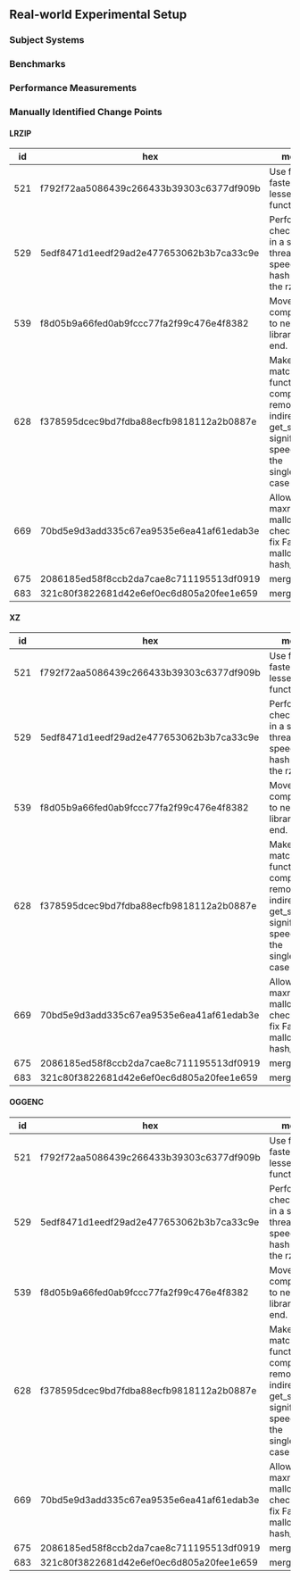 ## Real-world Experimental Setup

### Subject Systems

### Benchmarks

### Performance Measurements

### Manually Identified Change Points

#### LRZIP

| id  | hex                                      | message                                                                                                                      |
|-----|------------------------------------------|------------------------------------------------------------------------------------------------------------------------------|
| 521 | f792f72aa5086439c266433b39303c6377df909b | Use ffsl for a faster lesser_bitness function.                                                                               |
| 529 | 5edf8471d1eedf29ad2e477653062b3b7ca33c9e | Perform all checksumming in a separate thread to speed up the hash search in the rzip phase.                                 |
| 539 | f8d05b9a66fed0ab9fccc77fa2f99c476e4f8382 | Move zpaq compression to new libzpaq library back end.                                                                       |
| 628 | f378595dcec9bd7fdba88ecfb9818112a2b0887e | Make match_len a function completely removing all indirect calls to get_sb, significantly speeding up the single_get_sb case |
| 669 | 70bd5e9d3add335c67ea9535e6ea41af61edab3e | Allow less than maxram to be malloced for checksum to fix Failed to malloc ckbuf in hash_search2                             |
| 675 | 2086185ed58f8ccb2da7cae8c711195513df0919 | merge                                                                                                                        |
| 683 | 321c80f3822681d42e6ef0ec6d805a20fee1e659 | merge                                                                                                                        |
#### XZ

| id  | hex                                      | message                                                                                                                      |
|-----|------------------------------------------|------------------------------------------------------------------------------------------------------------------------------|
| 521 | f792f72aa5086439c266433b39303c6377df909b | Use ffsl for a faster lesser_bitness function.                                                                               |
| 529 | 5edf8471d1eedf29ad2e477653062b3b7ca33c9e | Perform all checksumming in a separate thread to speed up the hash search in the rzip phase.                                 |
| 539 | f8d05b9a66fed0ab9fccc77fa2f99c476e4f8382 | Move zpaq compression to new libzpaq library back end.                                                                       |
| 628 | f378595dcec9bd7fdba88ecfb9818112a2b0887e | Make match_len a function completely removing all indirect calls to get_sb, significantly speeding up the single_get_sb case |
| 669 | 70bd5e9d3add335c67ea9535e6ea41af61edab3e | Allow less than maxram to be malloced for checksum to fix Failed to malloc ckbuf in hash_search2                             |
| 675 | 2086185ed58f8ccb2da7cae8c711195513df0919 | merge                                                                                                                        |
| 683 | 321c80f3822681d42e6ef0ec6d805a20fee1e659 | merge                                                                                                                        |

#### OGGENC

| id  | hex                                      | message                                                                                                                      |
|-----|------------------------------------------|------------------------------------------------------------------------------------------------------------------------------|
| 521 | f792f72aa5086439c266433b39303c6377df909b | Use ffsl for a faster lesser_bitness function.                                                                               |
| 529 | 5edf8471d1eedf29ad2e477653062b3b7ca33c9e | Perform all checksumming in a separate thread to speed up the hash search in the rzip phase.                                 |
| 539 | f8d05b9a66fed0ab9fccc77fa2f99c476e4f8382 | Move zpaq compression to new libzpaq library back end.                                                                       |
| 628 | f378595dcec9bd7fdba88ecfb9818112a2b0887e | Make match_len a function completely removing all indirect calls to get_sb, significantly speeding up the single_get_sb case |
| 669 | 70bd5e9d3add335c67ea9535e6ea41af61edab3e | Allow less than maxram to be malloced for checksum to fix Failed to malloc ckbuf in hash_search2                             |
| 675 | 2086185ed58f8ccb2da7cae8c711195513df0919 | merge                                                                                                                        |
| 683 | 321c80f3822681d42e6ef0ec6d805a20fee1e659 | merge                                                                                                                        |
